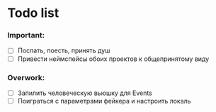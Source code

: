 # Todo list 

### Important:
- [ ] Поспать, поесть, принять душ
- [ ] Привести неймспейсы обоих проектов к общепринятому виду

### Overwork:
- [ ] Запилить человеческую вьюшку для Events
- [ ] Поиграться с параметрами фейкера и настроить локаль
